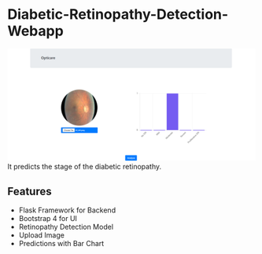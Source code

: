 # Diabetic-Retinopathy-Detection-Webapp
<img src="images/drclassifier.png">
It predicts the stage of the diabetic retinopathy.

## Features
- Flask Framework for Backend
- Bootstrap 4 for UI
- Retinopathy Detection Model
- Upload Image
- Predictions with Bar Chart

